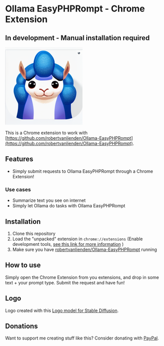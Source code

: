 # Ollama EasyPHPRompt - Chrome Extension
## In development - Manual installation required
![](images/img.png)

This is a Chrome extension to work with [https://github.com/robertvanlienden/Ollama-EasyPHPRompt](https://github.com/robertvanlienden/Ollama-EasyPHPRompt).

## Features
- Simply submit requests to Ollama EasyPHPRompt through a Chrome Extension!

### Use cases
- Summarize text you see on internet
- Simply let Ollama do tasks with Ollama EasyPHPRompt

## Installation
1. Clone this repository
2. Load the "unpacked" extension in `chrome://extensions` (Enable development tools, [see this link for more information](https://developer.chrome.com/docs/extensions/get-started/tutorial/hello-world#load-unpacked) ) 
3. Make sure you have [robertvanlienden/Ollama-EasyPHPRompt](https://github.com/robertvanlienden/Ollama-EasyPHPRompt) running

## How to use
Simply open the Chrome Extension from you extensions, and drop in some text + your prompt type. Submit the request and have fun!

## Logo
Logo created with this [Logo model for Stable Diffusion](https://huggingface.co/artificialguybr/LogoRedmond-LogoLoraForSDXL-V2/tree/main).

## Donations
Want to support me creating stuff like this? Consider donating with [PayPal](https://www.paypal.me/robertvanlienden).
